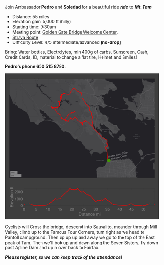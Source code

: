 

Join Ambassador **Pedro** and **Soledad** for a beautiful ride ***ride*** to ***Mt. Tam*** 

* Distance: 55 miles
* Elevation gain: 5,000 ft (hilly)
* Starting time: 9:30am 
* Meeting point: [Golden Gate Bridge Welcome Center](https://www.google.com/maps?q=golden+gate+bridge+welcome+center&rlz=1C5GCEM_enUS1001US1001&um=1&ie=UTF-8&sa=X&ved=2ahUKEwjRybeciYz8AhUUJkQIHaGYBFQQ_AUoAXoECAEQAw). 
* [Strava Route](https://www.strava.com/routes/2929525879575523102)
* Difficulty Level: 4/5 intermediate/advanced **[no-drop]**

Bring: Water bottles, Electrolytes, min 400g of carbs, Sunscreen, Cash, Credit Cards, ID, material to change a flat tire, Helmet and Smiles!

**Pedro's phone 650 515 8780**.

<img src="https://raw.githubusercontent.com/pinheirochagas/ggtc/master/assets/mt_tam.png" width="800" class="center">

Cyclists will Cross the bridge, descend into Sausalito, meander through Mill Valley, climb up to the Famous Four Corners, turn right as we head to Pantoll campground. Then up up up and away we go to the top of the East peak of Tam. Then we'll bob up and down along the Seven Sisters, fly down past Apline Dam and up n over back to Fairfax. 

***Please register, so we can keep track of the attendance!*** 


